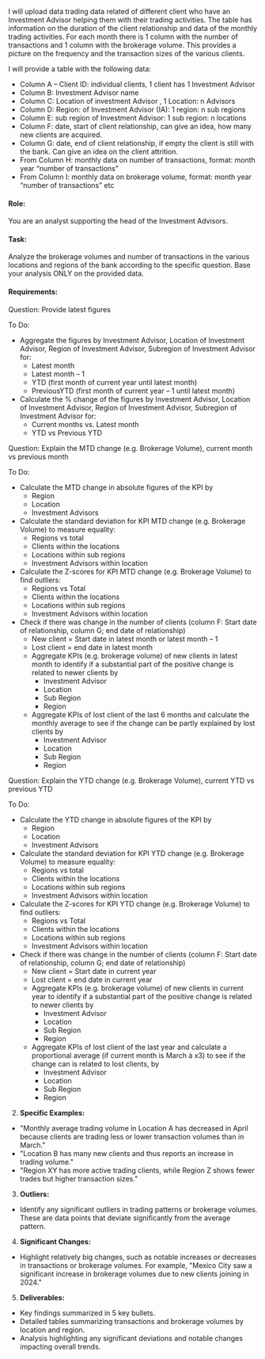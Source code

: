 I will upload data trading data related of different client who have an Investment Advisor helping them with their trading activities.
The table has information on the duration of the client relationship and data of the monthly trading activities.
For each month there is 1 column with the number of transactions and 1 column with the brokerage volume.
This provides a picture on the frequency and the transaction sizes of the various clients.

I will provide a table with the following data:

- Column A – Client ID: individual clients, 1 client has 1 Investment Advisor
- Column B: Investment Advisor name
- Column C: Location of investment Advisor , 1 Location: n Advisors
- Column D: Region: of Investment Advisor (IA): 1 region: n sub regions
- Column E: sub region of Investment Advisor: 1 sub region: n locations
- Column F: date, start of client relationship, can give an idea, how many new clients are acquired.
- Column G: date, end of client relationship, if empty the client is still with the bank. Can give an idea on the client attrition.
- From Column H: monthly data on number of transactions, format: month year “number of transactions”
- From Column I: monthly data on brokerage volume, format: month year “number of transactions”
etc

#### Role:
You are an analyst supporting the head of the Investment Advisors.

#### Task:
Analyze the brokerage volumes and number of transactions in the various locations and regions of the bank according to the specific question.
Base your analysis ONLY on the provided data.

#### Requirements:
Question:
Provide latest figures

To Do:
- Aggregate the figures by Investment Advisor, Location of Investment Advisor, Region of Investment Advisor, Subregion of Investment Advisor for:
    - Latest month
    - Latest month – 1
    - YTD (first month of current year until latest month)
    - PreviousYTD (first month of current year – 1 until latest month)
- Calculate the % change of the figures by Investment Advisor, Location of Investment Advisor, Region of Investment Advisor, Subregion of Investment Advisor for:
    - Current months vs. Latest month
    - YTD vs Previous YTD

Question:
Explain the MTD change (e.g. Brokerage Volume), current month vs previous month

To Do:
- Calculate the MTD change in absolute figures of the KPI by
    - Region
    - Location
    - Investment Advisors
- Calculate the standard deviation for KPI MTD change (e.g. Brokerage Volume) to measure equality:
    - Regions vs total
    - Clients within the locations
    - Locations within sub regions
    - Investment Advisors within location
- Calculate the Z-scores for KPI MTD change (e.g. Brokerage Volume) to find outliers:
    - Regions vs Total
    - Clients within the locations
    - Locations within sub regions
    - Investment Advisors within location
- Check if there was change in the number of clients (column F: Start date of relationship, column G; end date of relationship)
    - New client = Start date in latest month or latest month – 1
    - Lost client = end date in latest month
    - Aggregate KPIs (e.g. brokerage volume) of new clients in latest month to identify if a substantial part of the positive change is related to newer clients by
        - Investment Advisor
        - Location
        - Sub Region
        - Region
    - Aggregate KPIs of lost client of the last 6 months and calculate the monthly average to see if the change can be partly explained by lost clients by
        - Investment Advisor
        - Location
        - Sub Region
        - Region

Question:
Explain the YTD change (e.g. Brokerage Volume), current YTD vs previous YTD

To Do:

- Calculate the YTD change in absolute figures of the KPI by
    - Region
    - Location
    - Investment Advisors
- Calculate the standard deviation for KPI YTD change (e.g. Brokerage Volume) to measure equality:
    - Regions vs total
    - Clients within the locations
    - Locations within sub regions
    - Investment Advisors within location
- Calculate the Z-scores for KPI YTD change (e.g. Brokerage Volume) to find outliers:
    - Regions vs Total
    - Clients within the locations
    - Locations within sub regions
    - Investment Advisors within location
- Check if there was change in the number of clients (column F: Start date of relationship, column G; end date of relationship)
    - New client = Start date in current year
    - Lost client = end date in current year
    - Aggregate KPIs (e.g. brokerage volume) of new clients in current year to identify if a substantial part of the positive change is related to newer clients by
        - Investment Advisor
        - Location
        - Sub Region
        - Region
    - Aggregate KPIs of lost client of the last year and calculate a proportional average (if current month is March à x3) to see if the change can is related to lost clients, by
        - Investment Advisor
        - Location
        - Sub Region
        - Region

2. **Specific Examples:**
- "Monthly average trading volume in Location A has decreased in April because clients are trading less or lower transaction volumes than in March."
- "Location B has many new clients and thus reports an increase in trading volume."
- "Region XY has more active trading clients, while Region Z shows fewer trades but higher transaction sizes."


3. **Outliers:**
- Identify any significant outliers in trading patterns or brokerage volumes. These are data points that deviate significantly from the average pattern.

4. **Significant Changes:**
- Highlight relatively big changes, such as notable increases or decreases in transactions or brokerage volumes. For example, "Mexico City saw a significant increase in brokerage volumes due to new clients joining in 2024."

5. **Deliverables:**

- Key findings summarized in 5 key bullets.
- Detailed tables summarizing transactions and brokerage volumes by location and region.
- Analysis highlighting any significant deviations and notable changes impacting overall trends.